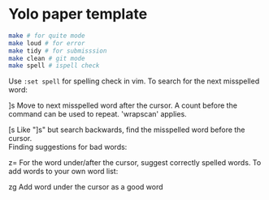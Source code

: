 # Yolo paper template
```bash
make # for quite mode
make loud # for error 
make tidy # for submisssion
make clean # git mode
make spell # ispell check 
```

Use ``:set spell`` for spelling check in vim. 
To search for the next misspelled word:

]s           Move to next misspelled word after the cursor.
             A count before the command can be used to repeat.
             'wrapscan' applies.

[s           Like "]s" but search backwards, find the misspelled
             word before the cursor.  
Finding suggestions for bad words:

z=           For the word under/after the cursor, suggest correctly
             spelled words.
To add words to your own word list:

zg           Add word under the cursor as a good word

